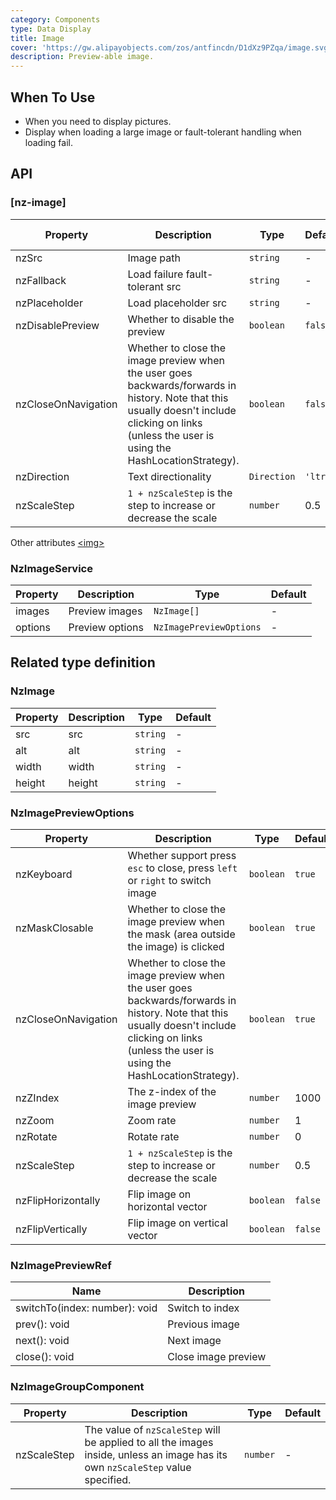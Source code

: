 ```yaml
---
category: Components
type: Data Display
title: Image
cover: 'https://gw.alipayobjects.com/zos/antfincdn/D1dXz9PZqa/image.svg'
description: Preview-able image.
---
```



## When To Use

- When you need to display pictures.
- Display when loading a large image or fault-tolerant handling when loading fail.


## API

### [nz-image]

| Property            | Description                                                                                                                                                                                        | Type        | Default | Global Config |
| ------------------- | -------------------------------------------------------------------------------------------------------------------------------------------------------------------------------------------------- | ----------- | ------- | ------------- |
| nzSrc               | Image path                                                                                                                                                                                         | `string`    | -       | -             |
| nzFallback          | Load failure fault-tolerant src                                                                                                                                                                    | `string`    | -       | ✅             |
| nzPlaceholder       | Load placeholder src                                                                                                                                                                               | `string`    | -       | ✅             |
| nzDisablePreview    | Whether to disable the preview                                                                                                                                                                     | `boolean`   | `false` | ✅             |
| nzCloseOnNavigation | Whether to close the image preview when the user goes backwards/forwards in history. Note that this usually doesn't include clicking on links (unless the user is using the HashLocationStrategy). | `boolean`   | `false` | ✅             |
| nzDirection         | Text directionality                                                                                                                                                                                | `Direction` | `'ltr'` | ✅             |
| nzScaleStep         | `1 + nzScaleStep` is the step to increase or decrease the scale                                                                                                                                    | `number`    | 0.5     | ✅             |

Other attributes [<img\>](https://developer.mozilla.org/en-US/docs/Web/HTML/Element/img#Attributes)

### NzImageService

| Property | Description     | Type                    | Default |
| -------- | --------------- | ----------------------- | ------- |
| images   | Preview images  | `NzImage[]`             | -       |
| options  | Preview options | `NzImagePreviewOptions` | -       |

## Related type definition

### NzImage

| Property | Description | Type     | Default |
| -------- | ----------- | -------- | ------- |
| src      | src         | `string` | -       |
| alt      | alt         | `string` | -       |
| width    | width       | `string` | -       |
| height   | height      | `string` | -       |

### NzImagePreviewOptions

| Property            | Description                                                                                                                                                                                        | Type      | Default |
| ------------------- | -------------------------------------------------------------------------------------------------------------------------------------------------------------------------------------------------- | --------- | ------- |
| nzKeyboard          | Whether support press `esc` to close, press `left` or `right` to switch image                                                                                                                      | `boolean` | `true`  |
| nzMaskClosable      | Whether to close the image preview when the mask (area outside the image) is clicked                                                                                                               | `boolean` | `true`  |
| nzCloseOnNavigation | Whether to close the image preview when the user goes backwards/forwards in history. Note that this usually doesn't include clicking on links (unless the user is using the HashLocationStrategy). | `boolean` | `true`  |
| nzZIndex            | The z-index of the image preview                                                                                                                                                                   | `number`  | 1000    |
| nzZoom              | Zoom rate                                                                                                                                                                                          | `number`  | 1       |
| nzRotate            | Rotate rate                                                                                                                                                                                        | `number`  | 0       |
| nzScaleStep         | `1 + nzScaleStep` is the step to increase or decrease the scale                                                                                                                                    | `number`  | 0.5     |
| nzFlipHorizontally  | Flip image on horizontal vector                                                                                                                                                                    | `boolean` | `false` |
| nzFlipVertically    | Flip image on vertical vector                                                                                                                                                                      | `boolean` | `false` |

### NzImagePreviewRef

| Name                          | Description         |
| ----------------------------- | ------------------- |
| switchTo(index: number): void | Switch to index     |
| prev(): void                  | Previous image      |
| next(): void                  | Next image          |
| close(): void                 | Close image preview |

### NzImageGroupComponent

| Property    | Description                                                                                                                     | Type     | Default |
| ----------- | ------------------------------------------------------------------------------------------------------------------------------- | -------- | ------- |
| nzScaleStep | The value of `nzScaleStep` will be applied to all the images inside, unless an image has its own `nzScaleStep` value specified. | `number` | -       |
